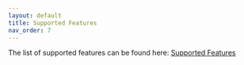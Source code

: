 ```yaml
---
layout: default
title: Supported Features
nav_order: 7
---
```


The list of supported features can be found here:
[Supported Features](https://view.monday.com/2481297474-5632cf30002ab703b130fc91726fc618?r=use1)
